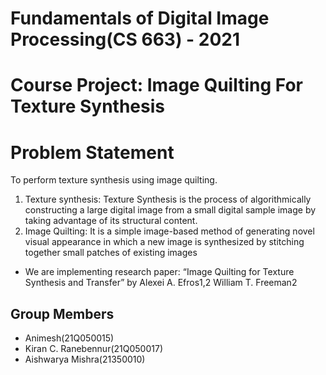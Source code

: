 # Fundamentals of Digital Image Processing(CS 663) - 2021

# Course Project: Image Quilting For Texture Synthesis

# Problem Statement
To perform texture synthesis using image quilting.
1. Texture synthesis: Texture Synthesis is the process of algorithmically constructing a large digital image from a small digital sample image by taking advantage of its structural content.
2. Image Quilting: It is a simple image-based method of generating novel visual appearance in which a new image is synthesized by stitching together small patches of existing images

* We are implementing research paper: “Image Quilting for Texture Synthesis and Transfer” by Alexei A. Efros1,2 William T. Freeman2

## Group Members
* Animesh(21Q050015)
* Kiran C. Ranebennur(21Q050017)
* Aishwarya Mishra(21350010)
